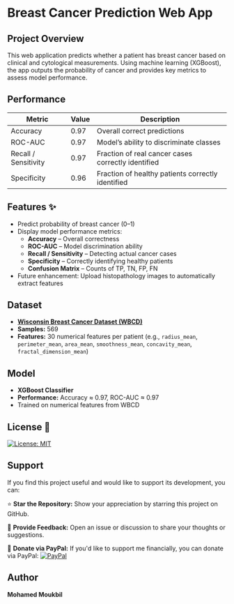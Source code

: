 # Breast Cancer Prediction Web App

## Project Overview
This web application predicts whether a patient has breast cancer based on clinical and cytological measurements. Using machine learning (XGBoost), the app outputs the probability of cancer and provides key metrics to assess model performance.

## Performance

| Metric             | Value | Description                                |
|-------------------|-------|--------------------------------------------|
| Accuracy           | 0.97  | Overall correct predictions                |
| ROC-AUC            | 0.97  | Model’s ability to discriminate classes   |
| Recall / Sensitivity | 0.97 | Fraction of real cancer cases correctly identified |
| Specificity        | 0.96  | Fraction of healthy patients correctly identified |


## Features ✨
- Predict probability of breast cancer (0–1)
- Display model performance metrics:
  - **Accuracy** – Overall correctness
  - **ROC-AUC** – Model discrimination ability
  - **Recall / Sensitivity** – Detecting actual cancer cases
  - **Specificity** – Correctly identifying healthy patients
  - **Confusion Matrix** – Counts of TP, TN, FP, FN
- Future enhancement: Upload histopathology images to automatically extract features

## Dataset
- [**Wisconsin Breast Cancer Dataset (WBCD)**](https://github.com/basic-flow/Cancer-Prediction/blob/main/cancer.csv)
- **Samples:** 569
- **Features:** 30 numerical features per patient (e.g., `radius_mean`, `perimeter_mean`, `area_mean`, `smoothness_mean`, `concavity_mean`, `fractal_dimension_mean`)

## Model
- **XGBoost Classifier**
- **Performance:** Accuracy ≈ 0.97, ROC-AUC ≈ 0.97
- Trained on numerical features from WBCD

## License 📜
[![License: MIT](https://img.shields.io/badge/License-MIT-yellow.svg)](https://github.com/basic-flow/Cancer-Prediction/blob/main/LICENSE)

## Support

If you find this project useful and would like to support its development, you can:

⭐ **Star the Repository:** Show your appreciation by starring this project on GitHub.

💬 **Provide Feedback:** Open an issue or discussion to share your thoughts or suggestions.

🤍 **Donate via PayPal:** If you'd like to support me financially, you can donate via PayPal:
[![PayPal](https://img.shields.io/badge/Donate-PayPal-blue?logo=paypal)](https://paypal.me/basic1man?country.x=MA&locale.x=en_US)



## Author

**Mohamed Moukbil**
